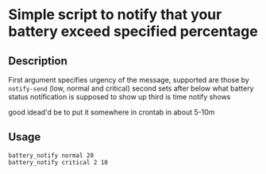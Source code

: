 # Simple script to notify that your battery exceed specified percentage

## Description

First argument specifies urgency of the message, supported are those by `notify-send` (low, normal and critical)
second sets after below what battery status notification is supposed to show up
third is time notify shows

good idead\'d be to put it somewhere in crontab in about 5-10m

## Usage

```
battery_notify normal 20
battery_notify critical 2 10
```
